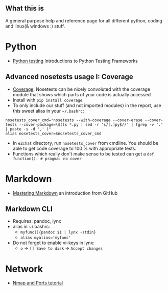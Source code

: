 What this is
------------

A general purpose help and reference page for all different python, coding and
linux(& windows :) stuff.

Python
======
- [Python testing](http://pythontesting.net/start-here/) Introductions to
  Python Testing Frameworks

Advanced nosetests usage I: Coverage
-----------
- [Coverage](http://nose.readthedocs.org/en/latest/plugins/cover.html):
  Nosetests can be nicely convoluted with the coverage module that shows which
  parts of your code is actually accessed
- Install with `pip install coverage`
- To only include our stuff (and not imported modules) in the report, use this sweet alias in your `~/.bashrc`:
```
nosetests_cover_cmd="nosetests --with-coverage --cover-erase --cover-tests --cover-package=\$(ls *.py | sed -r 's/[.]py$//' | fgrep -v '.' | paste -s -d ',' )"
alias nosetests_cover=$nosetests_cover_cmd
```
- In `eZchat` directory, run `nosetests_cover` from cmdline. You should be able
  to get code coverage to 100 % with appropriate tests.
- Functions which really don't make sense to be tested can get a `def
  function(): # pragma: no cover`

Markdown
========
- [Mastering Markdown](https://guides.github.com/features/mastering-markdown/)
  an introduction from GitHub

Markdown CLI
------------
- Requires: pandoc, lynx
- alias in ~/.bashrc:
    - `myfunc(){pandoc $1 | lynx -stdin}`
    - `alias myalias='myfunc'`
- Do not forget to enable vi-keys in lynx:
    - `o` => `[] Save to disk` => `Accept changes`

Network
=======
- [Nmap and Ports tutorial](https://www.digitalocean.com/community/tutorials/how-to-use-nmap-to-scan-for-open-ports-on-your-vps)
